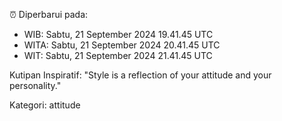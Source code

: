 ⏰ Diperbarui pada:
- WIB: Sabtu, 21 September 2024 19.41.45 UTC
- WITA: Sabtu, 21 September 2024 20.41.45 UTC
- WIT: Sabtu, 21 September 2024 21.41.45 UTC

Kutipan Inspiratif:
"Style is a reflection of your attitude and your personality."


Kategori: attitude

